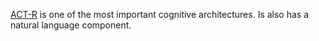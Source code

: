 [ACT-R](https://en.wikipedia.org/wiki/ACT-R) is one of the most important cognitive architectures. Is also has a natural language component.
 